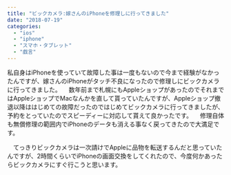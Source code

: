 ```yaml
---
title: "ビックカメラ:嫁さんのiPhoneを修理しに行ってきました"
date: "2018-07-19"
categories: 
  - "ios"
  - "iphone"
  - "スマホ・タブレット"
  - "戯言"
---
```


私自身はiPhoneを使っていて故障した事は一度もないので今まで経験がなかったんですが、嫁さんのiPhoneがタッチ不良になったので修理しにビックカメラに行ってきました。 　数年前まで札幌にもAppleショップがあったのでそれまではAppleショップでMacなんかを直して貰っていたんですが、Appleショップ撤退以降ははじめての故障だったのではじめてビックカメラに行ってきましたが、予約をとっていたのでスピーディーに対応して貰えて良かったです。 　修理自体も無償修理の範囲内でiPhoneのデータも消える事なく戻ってきたので大満足です。

　てっきりビックカメラは一次請けでAppleに品物を転送するんだと思っていたんですが、2時間くらいでiPhoneの画面交換をしてくれたので、今度何かあったらビックカメラにすぐ行こうと思います。
